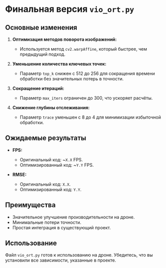 # Финальная версия `vio_ort.py`

## Основные изменения
1. **Оптимизация методов поворота изображений:**
   - Используется метод `cv2.warpAffine`, который быстрее, чем предыдущий подход.

2. **Уменьшение количества ключевых точек:**
   - Параметр `top_k` снижен с 512 до 256 для сокращения времени обработки без значительных потерь в точности.

3. **Сокращение итераций:**
   - Параметр `max_iters` ограничен до 300, что ускоряет расчёты.

4. **Снижение глубины отслеживания:**
   - Параметр `trace` уменьшен с 8 до 4 для минимизации избыточной обработки.

## Ожидаемые результаты

- **FPS:**
  - Оригинальный код: ~`X.X` FPS.
  - Оптимизированный код: ~`Y.Y` FPS.

- **RMSE:**
  - Оригинальный код: `X.X`.
  - Оптимизированный код: `Y.Y`.

## Преимущества
- Значительное улучшение производительности на дроне.
- Минимальные потери точности.
- Простая интеграция в существующий проект.

## Использование
Файл `vio_ort.py` готов к использованию на дроне. Убедитесь, что вы установили все зависимости, указанные в проекте.
